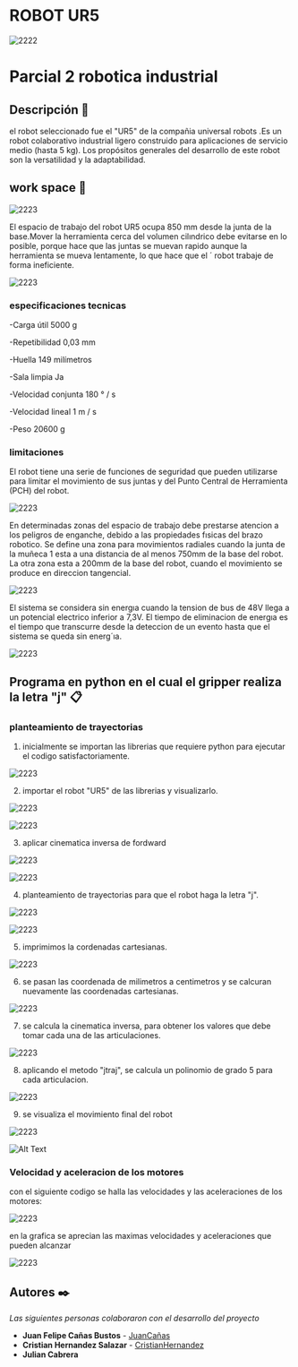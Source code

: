 
# ROBOT UR5
![2222](https://github.com/cristianchernandezs/Parcial_2_robotica/blob/main/imagenes%20github/fondo.png)

# Parcial 2 robotica industrial

## Descripción 📃
el robot seleccionado fue el "UR5" de la compañia universal robots .Es un robot colaborativo industrial ligero construido para aplicaciones de servicio medio (hasta 5 kg). Los propósitos generales del desarrollo de este robot son la versatilidad y la adaptabilidad.


## work space 🎯
![2223](https://github.com/cristianchernandezs/Parcial_2_robotica/blob/main/imagenes%20github/espacio.png)

El espacio de trabajo del robot UR5 ocupa 850 mm desde la junta de la base.Mover la herramienta cerca
del volumen cilındrico debe evitarse en lo posible, porque hace que las juntas se
muevan rapido aunque la herramienta se mueva lentamente, lo que hace que el ´
robot trabaje de forma ineficiente.

![2223](https://github.com/cristianchernandezs/Parcial_2_robotica/blob/main/imagenes%20github/Captura%20de%20pantalla%202021-10-09%20234718.png)

### especificaciones tecnicas

-Carga útil
5000 g


-Repetibilidad
0,03 mm


-Huella
149 milímetros


-Sala limpia
Ja


-Velocidad conjunta
180 ° / s


-Velocidad lineal
1 m / s


-Peso
20600 g

### limitaciones 

El robot tiene una serie de funciones de seguridad que pueden utilizarse para limitar
el movimiento de sus juntas y del Punto Central de Herramienta (PCH) del robot.

![2223](https://github.com/cristianchernandezs/Parcial_2_robotica/blob/main/imagenes%20github/tabla%20primero.png)

En determinadas zonas del espacio de trabajo debe prestarse atencion a los peligros de enganche,
debido a las propiedades fısicas del brazo robotico. Se define una zona para movimientos radiales
cuando la junta de la muñeca 1 esta a una distancia de al menos 750mm de la base del robot. La otra
zona esta a 200mm de la base del robot, cuando el movimiento se produce en direccion tangencial.

![2223](https://github.com/cristianchernandezs/Parcial_2_robotica/blob/main/imagenes%20github/Captura%20de%20pantalla%202021-10-10%20030447.png)

El sistema se considera sin energıa cuando la tension de bus de 48V llega a un potencial
electrico inferior a 7,3V. El tiempo de eliminacion de energıa es el tiempo
que transcurre desde la deteccion de un evento hasta que el sistema se queda sin
energ´ıa.

![2223](https://github.com/cristianchernandezs/Parcial_2_robotica/blob/main/imagenes%20github/tabla%20lim.png)

## Programa en python en el cual el gripper realiza la letra "j" 📋
### planteamiento de trayectorias
1. inicialmente se importan las librerias que requiere python para ejecutar el codigo satisfactoriamente.
 
  ![2223](https://github.com/cristianchernandezs/Parcial_2_robotica/blob/main/imagenes%20github/CODIGO1.png)
  
2. importar el robot "UR5" de las librerias y visualizarlo.

  ![2223](https://github.com/cristianchernandezs/Parcial_2_robotica/blob/main/imagenes%20github/CODIGO2.png)
  
  ![2223](https://github.com/cristianchernandezs/Parcial_2_robotica/blob/main/imagenes%20github/robot1.png)
  
3. aplicar cinematica inversa de fordward

  ![2223](https://github.com/cristianchernandezs/Parcial_2_robotica/blob/main/imagenes%20github/CODIGO3.png)
  
  
  ![2223](https://github.com/cristianchernandezs/Parcial_2_robotica/blob/main/imagenes%20github/CODIGO4.png)
  
4. planteamiento de trayectorias para que el robot haga la letra "j".

  ![2223](https://github.com/cristianchernandezs/Parcial_2_robotica/blob/main/imagenes%20github/CODIGO5.png)
  
  ![2223](https://github.com/cristianchernandezs/Parcial_2_robotica/blob/main/imagenes%20github/CODIGO6.png)
  
5. imprimimos la cordenadas cartesianas.

  ![2223](https://github.com/cristianchernandezs/Parcial_2_robotica/blob/main/imagenes%20github/CODIGO7.png)

6. se pasan las coordenada de milimetros a centimetros y se calcuran nuevamente las coordenadas cartesianas.

  ![2223](https://github.com/cristianchernandezs/Parcial_2_robotica/blob/main/imagenes%20github/CODIGO8.png)
  
7. se calcula la cinematica inversa, para obtener los valores que debe tomar cada una de las articulaciones.
 
  ![2223](https://github.com/cristianchernandezs/Parcial_2_robotica/blob/main/imagenes%20github/CODIGO9.png)
  
8. aplicando el metodo "jtraj", se calcula un polinomio de grado 5 para cada articulacion.

  ![2223](https://github.com/cristianchernandezs/Parcial_2_robotica/blob/main/imagenes%20github/CODIGO10.png)
  
9. se visualiza el movimiento final del robot 
  
  ![2223](https://github.com/cristianchernandezs/Parcial_2_robotica/blob/main/imagenes%20github/CODIGO11.png)
  
   ![Alt Text](https://github.com/cristianchernandezs/Parcial_2_robotica/blob/main/imagenes%20github/UR5.gif)

### Velocidad y aceleracion de los motores

con el siguiente codigo se halla las velocidades y las aceleraciones de los motores:

![2223](https://github.com/cristianchernandezs/Parcial_2_robotica/blob/main/imagenes%20github/aceleracion%20y%20velocidad%20de%20los%20motore.png)

en la grafica se aprecian las maximas velocidades y aceleraciones que pueden alcanzar 

![2223](https://github.com/cristianchernandezs/Parcial_2_robotica/blob/main/imagenes%20github/graficamotores.png)




  
 


## Autores ✒️

_Las siguientes personas colaboraron con el desarrollo del proyecto_

* **Juan Felipe Cañas Bustos** - [JuanCañas](https://github.com/jcscorpion)
* **Cristian Hernandez Salazar** - [CristianHernandez](https://github.com/cristianchernandezs)
* **Julian Cabrera** 
 
